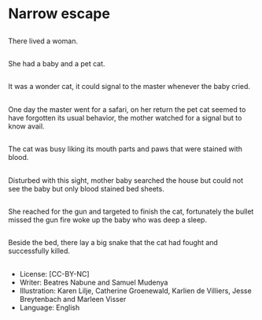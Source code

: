 # Narrow escape

##
There lived a woman.

##
She had a baby and a pet cat.

##
It was a wonder cat, it could signal to the master
whenever the baby cried.

##
One day the master went for a safari, on her return
the pet cat seemed to have forgotten its usual
behavior, the mother watched for a signal but to
know avail.

##
The cat was busy liking its mouth parts and paws
that were stained with blood.

##
Disturbed with this sight, mother baby searched the
house but could not see the baby but only blood
stained bed sheets.

##
She reached for the gun and targeted to finish the
cat, fortunately the bullet missed the gun fire woke
up the baby who was deep a sleep.

##
Beside the bed, there lay a big snake that the cat
had fought and successfully killed.

##
* License: [CC-BY-NC]
* Writer: Beatres Nabune and Samuel Mudenya
* Illustration: Karen Lilje, Catherine Groenewald, Karlien de
Villiers, Jesse Breytenbach and Marleen Visser
* Language: English
